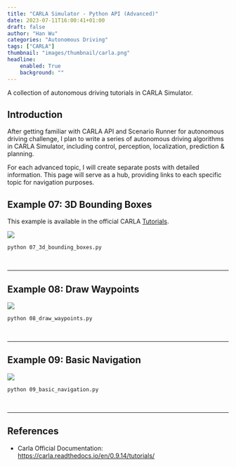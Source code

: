 ```yaml
---
title: "CARLA Simulator - Python API (Advanced)"
date: 2023-07-11T16:00:41+01:00
draft: false
author: "Han Wu"
categories: "Autonomous Driving"
tags: ["CARLA"]
thumbnail: "images/thumbnail/carla.png"
headline: 
    enabled: True
    background: ""
---
```


A collection of autonomous driving tutorials in CARLA Simulator.

<!--more--> 

## Introduction

After getting familiar with CARLA API and Scenario Runner for autonomous driving challenge, I plan to write a series of autonomous driving algorithms in CARLA Simulator, including control, perception, localization, prediction & planning. 

For each advanced topic, I will create separate posts with detailed information. This page will serve as a hub, providing links to each specific topic for navigation purposes.

## Example 07: 3D Bounding Boxes

This example is available in the official CARLA [Tutorials](https://carla.readthedocs.io/en/0.9.14/tuto_G_bounding_boxes/).

![](https://wuhanstudio.nyc3.cdn.digitaloceanspaces.com/blog/carla_tutorial/07_3d_bounding_boxes.gif)

```
python 07_3d_bounding_boxes.py
```


<br />

<hr />

## Example 08: Draw Waypoints



![](https://wuhanstudio.nyc3.cdn.digitaloceanspaces.com/blog/carla_tutorial/08_draw_waypoints.gif)

```
python 08_draw_waypoints.py
```



<br />

<hr />

## Example 09: Basic Navigation

 

![](https://wuhanstudio.nyc3.cdn.digitaloceanspaces.com/blog/carla_tutorial/09_basic_navigation.gif)

```
python 09_basic_navigation.py
```


<br />

<hr />

## References

- Carla Official Documentation: https://carla.readthedocs.io/en/0.9.14/tutorials/
